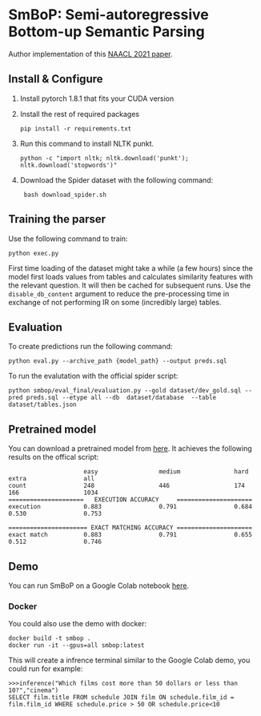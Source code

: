 # SmBoP: Semi-autoregressive Bottom-up Semantic Parsing 


Author implementation of this [NAACL 2021 paper](https://arxiv.org/abs/2010.12412).

## Install & Configure

1. Install pytorch 1.8.1 that fits your CUDA version 

    
2. Install the rest of required packages
    ```
    pip install -r requirements.txt
    ```
    
3. Run this command to install NLTK punkt.
    ```
    python -c "import nltk; nltk.download('punkt'); nltk.download('stopwords')"
    ```

4. Download the Spider dataset with the following command:
    ```
     bash download_spider.sh 
    ```

## Training the parser
Use the following command to train:
```
python exec.py 
``` 

First time loading of the dataset might take a while (a few hours) since the model first loads values from tables and calculates similarity features with the relevant question. It will then be cached for subsequent runs. Use the `disable_db_content` argument to reduce the pre-processing time in exchange of not performing IR on some (incredibly large) tables.


## Evaluation
To create predictions run the following command:
```
python eval.py --archive_path {model_path} --output preds.sql
``` 
To run the evalutation with the official spider script:

```
python smbop/eval_final/evaluation.py --gold dataset/dev_gold.sql --pred preds.sql --etype all --db  dataset/database  --table dataset/tables.json
``` 

## Pretrained model
You can download a pretrained model from [here](https://drive.google.com/file/d/1pQvg2sT7h9t_srgmN1nGGMfIPa62U9ag/view?usp=sharing).
It achieves the following results on the offical script:

```
                     easy                 medium               hard                 extra                all                 
count                248                  446                  174                  166                  1034                
=====================   EXECUTION ACCURACY     =====================
execution            0.883                0.791                0.684                0.530                0.753             

====================== EXACT MATCHING ACCURACY =====================
exact match          0.883                0.791                0.655                0.512                0.746
``` 

## Demo
You can run SmBoP on a Google Colab notebook [here](https://colab.research.google.com/drive/1KGlETGn9wngUPQrkFfa7ySecU-t_I3Y2#scrollTo=X1v6F3TlOMKH).


### Docker
You could also use the demo with docker:
```
docker build -t smbop .
docker run -it --gpus=all smbop:latest
```

This will create a infrence terminal similar to the Google Colab demo, you could  run for example:
```
>>>inference("Which films cost more than 50 dollars or less than 10?","cinema")
SELECT film.title FROM schedule JOIN film ON schedule.film_id = film.film_id WHERE schedule.price > 50 OR schedule.price<10
```
<!-- 


1

You should get results similar to the following (the `sql_match` is the one measured in the official evaluation test):
```
  "best_validation__match/exact_match": 0.3911764705882353,
  "best_validation_sql_match": 0.4931372549019608,
  "best_validation__others/action_similarity": 0.5847554769212673,
  "best_validation__match/match_single": 0.6383763837638377,
  "best_validation__match/match_hard": 0.3284518828451883,
  "best_validation_beam_hit": 0.6127450980392157,
  "best_validation_loss": 8.254135131835938
  "best_epoch": 71
```

## Training the re-ranker

1. First, you will need to run the trained parser to output a set of candidates for each one of the spider examples.
This will be the dataset that the re-ranker is trained on.

Use the following AllenNLP command to create the training dataset (this currently requires a few hours to produce,
and will require a few optimizations or reducing beam size to improve this running-time):

```
allennlp predict experiments/experiment dataset/train_spider.json \
--use-dataset-reader --predictor spider_candidates --cuda-device=0 --silent \
--output-file experiments/experiment/candidates_train.json \
--include-package models.semantic_parsing.spider_parser \
--include-package dataset_readers.spider \
--include-package predictors.spider_predictor_candidates \ 
--weights-file experiments/experiment/best.th \
-o "{\"dataset_reader\":{\"keep_if_unparsable\":true}}"
```

3. Use the following AllenNLP command to create the validation dataset:

```
allennlp predict experiments/experiment dataset/dev.json \
--use-dataset-reader --predictor spider_candidates --cuda-device=0 --silent \
--output-file experiments/experiment/candidates_dev.json \
--include-package models.semantic_parsing.spider_parser \
--include-package dataset_readers.spider \
--include-package predictors.spider_predictor_candidates \ 
--weights-file experiments/experiment/best.th \
-o "{\"dataset_reader\":{\"keep_if_unparsable\":true}}"
```

4. Use the following AllenNLP command to train the re-ranker:
```
allennlp train train_configs/defaults_rerank.jsonnet -s experiments/experiment_rerank \
--include-package models.semantic_parsing.spider_reranker \
--include-package dataset_readers.spider_rerank
```

You should get results similar to the following:
```
  "best_query_accuracy": 0.528046421663443,
  "best_query_accuracy_single": 0.6660869565217391,
  "best_query_accuracy_multi": 0.355119825708061,
  "best_validation_loss": 8.254135131835938
  "best_epoch": 82,
```

## Trained models

You can skip the above steps and download our trained models:
https://drive.google.com/open?id=1NdSubOVx6IsCpNvkzjTPovsIHEuuebyi

This includes (1) the parser model, (2) the output train/dev candidates and (3) the re-ranker model. 

## Inference

Use the following AllenNLP command to output a file with the predicted queries.

This will require both models (parser and re-ranker) to exist, but will work without the candidates files (it creates
the queries candidates in the process).

```
allennlp predict experiments/experiment dataset/dev.json \
--predictor spider_predict_complete \
--use-dataset-reader \
--cuda-device=0 \
--output-file output.sql \
--silent \
--include-package models.semantic_parsing.spider_parser \
--include-package dataset_readers.spider \
--include-package predictors.spider_predictor_complete \
--weights-file experiments/experiment/best.th \
-o "{\"dataset_reader\":{\"keep_if_unparsable\":true}}"
``` -->
